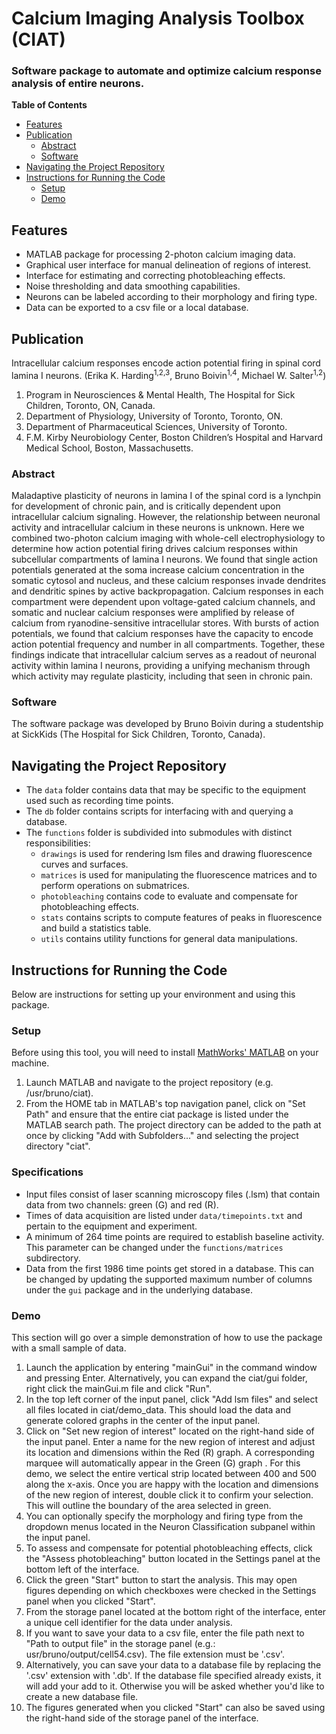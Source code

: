 # Calcium Imaging Analysis Toolbox (CIAT)
### Software package to automate and optimize calcium response analysis of entire neurons.

**Table of Contents**
- [Features](#features)
- [Publication](#publication)
  - [Abstract](#abstract)
  - [Software](#software)
- [Navigating the Project Repository](#navigating-the-project-repository)
- [Instructions for Running the Code](#instructions-for-running-the-code)
  - [Setup](#setup)
  - [Demo](#demo)

## Features
- MATLAB package for processing 2-photon calcium imaging data.
- Graphical user interface for manual delineation of regions of interest.
- Interface for estimating and correcting photobleaching effects.
- Noise thresholding and data smoothing capabilities.
- Neurons can be labeled according to their morphology and firing type.
- Data can be exported to a csv file or a local database.

## Publication
Intracellular calcium responses encode action potential firing in spinal cord lamina I neurons. (Erika K. Harding<sup>1,2,3</sup>, Bruno Boivin<sup>1,4</sup>, Michael W. Salter<sup>1,2</sup>)

1. Program in Neurosciences & Mental Health, The Hospital for Sick Children, Toronto, ON, Canada.
2. Department of Physiology, University of Toronto, Toronto, ON.
3. Department of Pharmaceutical Sciences, University of Toronto.
4. F.M. Kirby Neurobiology Center, Boston Children’s Hospital and Harvard Medical School, Boston, Massachusetts.

### Abstract
Maladaptive plasticity of neurons in lamina I of the spinal cord is a lynchpin for development of chronic pain, and is critically dependent upon intracellular calcium signaling. However, the relationship between neuronal activity and intracellular calcium in these neurons is unknown. Here we combined two-photon calcium imaging with whole-cell electrophysiology to determine how action potential firing drives calcium responses within subcellular compartments of lamina I neurons. We found that single action potentials generated at the soma increase calcium concentration in the somatic cytosol and nucleus, and these calcium responses invade dendrites and dendritic spines by active backpropagation. Calcium responses in each compartment were dependent upon voltage-gated calcium channels, and somatic and nuclear calcium responses were amplified by release of calcium from ryanodine-sensitive intracellular stores. With bursts of action potentials, we found that calcium responses have the capacity to encode action potential frequency and number in all compartments. Together, these findings indicate that intracellular calcium serves as a readout of neuronal activity within lamina I neurons, providing a unifying mechanism through which activity may regulate plasticity, including that seen in chronic pain.

### Software
The software package was developed by Bruno Boivin during a studentship at SickKids (The Hospital for Sick Children, Toronto, Canada).

## Navigating the Project Repository
- The `data` folder contains data that may be specific to the equipment used such as recording time points.
- The `db` folder contains scripts for interfacing with and querying a database.
- The `functions` folder is subdivided into submodules with distinct responsibilities:
  - `drawings` is used for rendering lsm files and drawing fluorescence curves and surfaces.
  - `matrices` is used for manipulating the fluorescence matrices and to perform operations on submatrices.
  - `photobleaching` contains code to evaluate and compensate for photobleaching effects.
  - `stats` contains scripts to compute features of peaks in fluorescence and build a statistics table.
  - `utils` contains utility functions for general data manipulations.

## Instructions for Running the Code
Below are instructions for setting up your environment and using this package.

### Setup
Before using this tool, you will need to install [MathWorks' MATLAB](https://www.mathworks.com/products/matlab.html) on your machine.

1. Launch MATLAB and navigate to the project repository (e.g. /usr/bruno/ciat).
2. From the HOME tab in MATLAB's top navigation panel, click on "Set Path" and ensure that the entire ciat package is listed under the MATLAB search path. The project directory can be added to the path at once by clicking "Add with Subfolders..." and selecting the project directory "ciat".

### Specifications
- Input files consist of laser scanning microscopy files (.lsm) that contain data from two channels: green (G) and red (R).
- Times of data acquisition are listed under `data/timepoints.txt` and pertain to the equipment and experiment.
- A minimum of 264 time points are required to establish baseline activity. This parameter can be changed under the `functions/matrices` subdirectory.
- Data from the first 1986 time points get stored in a database. This can be changed by updating the supported maximum number of columns under the `gui` package and in the underlying database.

### Demo
This section will go over a simple demonstration of how to use the package with a small sample of data.

1. Launch the application by entering "mainGui" in the command window and pressing Enter. Alternatively, you can expand the ciat/gui folder, right click the mainGui.m file and click "Run".
2. In the top left corner of the input panel, click "Add lsm files" and select all files located in ciat/demo_data. This should load the data and generate colored graphs in the center of the input panel.
3. Click on "Set new region of interest" located on the right-hand side of the input panel. Enter a name for the new region of interest and adjust its location and dimensions within the Red (R) graph. A corresponding marquee will automatically appear in the Green (G) graph . For this demo, we select the entire vertical strip located between 400 and 500 along the x-axis. Once you are happy with the location and dimensions of the new region of interest, double click it to confirm your selection. This will outline the boundary of the area selected in green.
4. You can optionally specify the morphology and firing type from the dropdown menus located in the Neuron Classification subpanel within the input panel.
5. To assess and compensate for potential photobleaching effects, click the "Assess photobleaching" button located in the Settings panel at the bottom left of the interface.
6. Click the green "Start" button to start the analysis. This may open figures depending on which checkboxes were checked in the Settings panel when you clicked "Start".
7. From the storage panel located at the bottom right of the interface, enter a unique cell identifier for the data under analysis.
8. If you want to save your data to a csv file, enter the file path next to "Path to output file" in the storage panel (e.g.: usr/bruno/output/cell54.csv). The file extension must be '.csv'.
9. Alternatively, you can save your data to a database file by replacing the '.csv' extension with '.db'. If the database file specified already exists, it will add your add to it. Otherwise you will be asked whether you'd like to create a new database file.
10. The figures generated when you clicked "Start" can also be saved using the right-hand side of the storage panel of the interface.